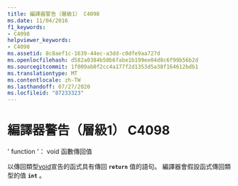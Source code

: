```yaml
---
title: 編譯器警告（層級1） C4098
ms.date: 11/04/2016
f1_keywords:
- C4098
helpviewer_keywords:
- C4098
ms.assetid: 8c8aef1c-1639-44ec-a3dd-c0dfe9aa727d
ms.openlocfilehash: d582a0384b50b6fabe1b199ee04d8c6f99b56b2d
ms.sourcegitcommit: 1f009ab0f2cc4a177f2d1353d5a38f164612bdb1
ms.translationtype: MT
ms.contentlocale: zh-TW
ms.lasthandoff: 07/27/2020
ms.locfileid: "87233323"
---
```

# <a name="compiler-warning-level-1-c4098"></a>編譯器警告（層級1） C4098

' function '： void 函數傳回值

以傳回類型[void](../../cpp/void-cpp.md)宣告的函式具有傳回 **`return`** 值的語句。 編譯器會假設函式傳回類型的值 **`int`** 。
